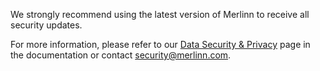 We strongly recommend using the latest version of Merlinn to receive all security updates.

For more information, please refer to our [Data Security & Privacy](https://docs.merlinn.co/Data%20Privacy%20&%20Security) page in the documentation or contact security@merlinn.com.
